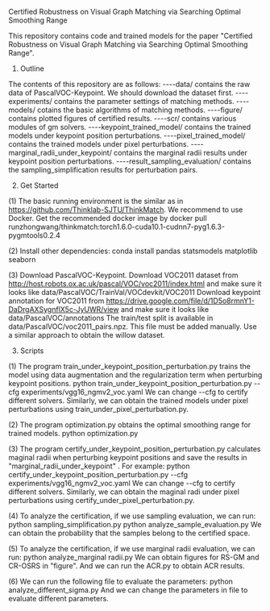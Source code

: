 Certified Robustness on Visual Graph Matching via Searching Optimal Smoothing Range

This repository contains code and trained models for the paper "Certified Robustness on Visual Graph Matching via Searching Optimal Smoothing Range".

1. Outline

The contents of this repository are as follows:
    ----data/ contains the raw data of PascalVOC-Keypoint. We should download the dataset first.
    ----experiments/ contains the parameter settings of matching methods.
    ----models/ cotains the basic algorithms of matching methods.
    ----figure/ contains plotted figures of certified results.
    ----scr/ contains various modules of gm solvers.
    ----keypoint_trained_model/ contains the trained models under keypoint position perturbations.
    ----pixel_trained_model/ contains the trained models under pixel perturbations.
    ----marginal_radii_under_keypoint/ contains the marginal radii results under keypoint position perturbations.
    ----result_sampling_evaluation/ contains the sampling_simplification results for perturbation pairs.
  
2. Get Started

(1) The basic running environment is the similar as in https://github.com/Thinklab-SJTU/ThinkMatch. We recommend to use Docker.
     Get the recommended docker image by docker pull runzhongwang/thinkmatch:torch1.6.0-cuda10.1-cudnn7-pyg1.6.3-pygmtools0.2.4

(2) Install other dependencies:
     conda install pandas statsmodels matplotlib seaborn

(3) Download PascalVOC-Keypoint.
    Download VOC2011 dataset from http://host.robots.ox.ac.uk/pascal/VOC/voc2011/index.html and make sure it looks like data/PascalVOC/TrainVal/VOCdevkit/VOC2011
    Download keypoint annotation for VOC2011 from https://drive.google.com/file/d/1D5o8rmnY1-DaDrgAXSygnflX5c-JyUWR/view  and make sure it looks like data/PascalVOC/annotations
    The train/test split is available in data/PascalVOC/voc2011_pairs.npz. This file must be added manually.
    Use a similar approach to obtain the willow dataset.

3. Scripts

(1) The program train_under_keypoint_position_perturbation.py trains the model using data augmentation and the regularization term when perturbing keypoint positions.
   python train_under_keypoint_position_perturbation.py --cfg experiments/vgg16_ngmv2_voc.yaml
   We can change --cfg to certify different solvers. Similarly, we can obtain the trained models under pixel perturbations using train_under_pixel_perturbation.py.

(2) The program optimization.py obtains the optimal smoothing range for trained models.
    python  optimization.py

(3) The program certify_under_keypoint_position_perturbation.py calculates maginal radii when perturbing keypoint positions and save the results in "marginal_radii_under_keypoint" . For example:
    python certify_under_keypoint_position_perturbation.py --cfg experiments/vgg16_ngmv2_voc.yaml
    We can change --cfg to certify different solvers. Similarly, we can obtain the maginal radi under pixel perturbations using certify_under_pixel_perturbation.py.

(4) To analyze the certification, if we use sampling evaluation, we can run:
    python sampling_simplification.py
    python analyze_sample_evaluation.py
    We can obtain the probability that the samples belong to the certified space.

(5) To analyze the certification, if we use marginal radii evaluation, we can run:
    python analyze_marginal radii.py
    We can obtain figures for RS-GM and CR-OSRS in "figure". And we can run the ACR.py to obtain ACR results.

(6) We can run the following file to evaluate the parameters:
    python analyze_different_sigma.py
    And we can change the parameters in file to evaluate different parameters.




